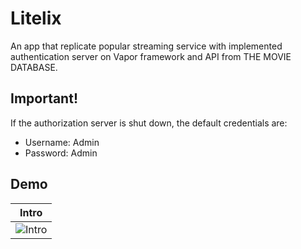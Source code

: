 # Litelix
An app that replicate popular streaming service with implemented authentication server on Vapor framework and API from THE MOVIE DATABASE.

## Important!
If the authorization server is shut down, the default credentials are:
- Username: Admin
- Password: Admin

## Demo

|Intro|
|----|
|![Intro](Docs/Intro.gif)|
